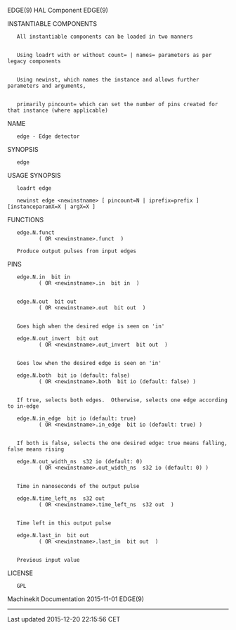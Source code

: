 EDGE(9) HAL Component EDGE(9)

INSTANTIABLE COMPONENTS

       All instantiable components can be loaded in two manners


       Using loadrt with or without count= | names= parameters as per legacy components


       Using newinst, which names the instance and allows further parameters and arguments,


       primarily pincount= which can set the number of pins created for that instance (where applicable)

NAME

       edge - Edge detector

SYNOPSIS

       edge

USAGE SYNOPSIS

       loadrt edge

       newinst edge <newinstname> [ pincount=N | iprefix=prefix ] [instanceparamX=X | argX=X ]

FUNCTIONS

       edge.N.funct
              ( OR <newinstname>.funct  )

       Produce output pulses from input edges

PINS

       edge.N.in  bit in
              ( OR <newinstname>.in  bit in  )


       edge.N.out  bit out
              ( OR <newinstname>.out  bit out  )


       Goes high when the desired edge is seen on 'in'

       edge.N.out_invert  bit out
              ( OR <newinstname>.out_invert  bit out  )


       Goes low when the desired edge is seen on 'in'

       edge.N.both  bit io (default: false)
              ( OR <newinstname>.both  bit io (default: false) )


       If true, selects both edges.  Otherwise, selects one edge according to in-edge

       edge.N.in_edge  bit io (default: true)
              ( OR <newinstname>.in_edge  bit io (default: true) )


       If both is false, selects the one desired edge: true means falling, false means rising

       edge.N.out_width_ns  s32 io (default: 0)
              ( OR <newinstname>.out_width_ns  s32 io (default: 0) )


       Time in nanoseconds of the output pulse

       edge.N.time_left_ns  s32 out
              ( OR <newinstname>.time_left_ns  s32 out  )


       Time left in this output pulse

       edge.N.last_in  bit out
              ( OR <newinstname>.last_in  bit out  )


       Previous input value

LICENSE

       GPL

Machinekit Documentation 2015-11-01 EDGE(9)

------------------------------------------------------------------------

Last updated 2015-12-20 22:15:56 CET


